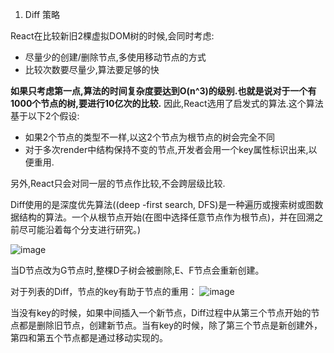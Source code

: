 
1. Diff 策略

React在比较新旧2棵虚拟DOM树的时候,会同时考虑:
- 尽量少的创建/删除节点,多使用移动节点的方式
- 比较次数要尽量少,算法要足够的快

**如果只考虑第一点,算法的时间复杂度要达到O(n^3)的级别.也就是说对于一个有1000个节点的树,要进行10亿次的比较.** 因此,React选用了启发式的算法.这个算法基于以下2个假设:
- 如果2个节点的类型不一样,以这2个节点为根节点的树会完全不同
- 对于多次render中结构保持不变的节点,开发者会用一个key属性标识出来,以便重用.

另外,React只会对同一层的节点作比较,不会跨层级比较.

Diff使用的是深度优先算法((deep -first search, DFS)是一种遍历或搜索树或图数据结构的算法。一个从根节点开始(在图中选择任意节点作为根节点)，并在回溯之前尽可能沿着每个分支进行研究。)

![image](https://segmentfault.com/img/bVbjz1q?w=542&h=221)

当D节点改为G节点时,整棵D子树会被删除,E、F节点会重新创建。

对于列表的Diff，节点的key有助于节点的重用：
![image](https://segmentfault.com/img/bVbjz9Q?w=1366&h=365)

当没有key的时候，如果中间插入一个新节点，Diff过程中从第三个节点开始的节点都是删除旧节点，创建新节点。当有key的时候，除了第三个节点是新创建外，第四和第五个节点都是通过移动实现的。